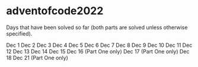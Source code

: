 # adventofcode2022

Days that have been solved so far (both parts are solved unless otherwise specified).

Dec 1
Dec 2
Dec 3
Dec 4
Dec 5
Dec 6
Dec 7
Dec 8
Dec 9
Dec 10
Dec 11
Dec 12
Dec 13
Dec 14
Dec 15
Dec 16 (Part One only)
Dec 17 (Part One only)
Dec 18
Dec 21 (Part One only)